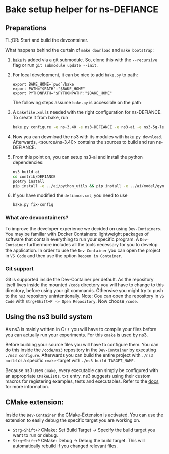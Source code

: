 # Bake setup helper for ns-DEFIANCE

## Preparations

TL;DR: Start and build the devcontainer.

What happens behind the curtain of `make download` and `make bootstrap`:

1. [`bake`](http://planete.inria.fr/software/bake/index.html) is added via a git submodule. So, clone this with the `--recursive` flag or run `git submodule update --init`.

1. For local development, it can be nice to add `bake.py` to path:

    ```shell
    export BAKE_HOME=`pwd`/bake
    export PATH="$PATH":"$BAKE_HOME"
    export PYTHONPATH="$PYTHONPATH":"$BAKE_HOME"
    ```

    The following steps assume `bake.py` is accessible on the path

1. A `bakefile.xml` is needed with the right configuration for ns-DEFIANCE. To create it from bake, run

    ```bash
    bake.py configure -e ns-3.40 -e ns3-DEFIANCE -e ns3-ai -e ns3-5g-lena
    ```

1. Now you can download the ns3 with its modules with `bake.py download`. Afterwards, <source/ns-3.40> contains the sources to build and run ns-DEFIANCE.

1. From this point on, you can setup ns3-ai and install the python dependencies:

    ```bash
    ns3 build ai
    cd contrib/DEFIANCE
    poetry install
    pip install -e ../ai/python_utils && pip install -e ../ai/model/gym-interface/py
    ```

1. If you have modified the `defiance.xml`, you need to use

    ```shell
    bake.py fix-config
    ```

### What are devcontainers?

To improve the developer experience we decided on using `Dev-Containers`. You may be familiar with Docker Containers: lightweight packages of software that contain everything to run your specific program. A `Dev-Container` furthermore includes all the tools necessary for you to develop the application. In order to use the `Dev-Container` you can open the project in `VS Code` and then use the option `Reopen in Container`.

### Git support

Git is supported inside the Dev-Container per default. As the repository itself lives inside the mounted `/code` directory you will have to change to this directory, before using your git commands. Otherwise you might try to push to the `ns3` repository unintentionally.
Note: Cou can open the repository in `VS Code` with `Strg+Shift+P -> Open Repository`. Now choose `/code`.

## Using the ns3 build system

As ns3 is mainly written in C++ you will have to compile your files before you can actually run your experiments. For this `cmake` is used by ns3.

Before building your source files you will have to configure them. You can do this inside the `/code/ns3` repository in the `Dev-Container` by executing `./ns3 configure`.
Afterwards you can build the entire project with `./ns3 build` or a specific `cmake`-target with `./ns3 build TARGET_NAME`.

Because ns3 uses `cmake`, every executable can simply be configured with an appropriate `CMakeLists.txt` entry. ns3 suggests using their custom macros for registering examples, tests and executables. Refer to the [docs](https://www.nsnam.org/docs/manual/html/working-with-cmake.html#executable-macros) for more information.

## **CMake extension:**

Inside the `Dev-Container` the CMake-Extension is activated. You can use the extension to easily debug the specific target you are working on.

- `Strg+Shift+P` CMake: Set Build Target -> Specify the build target you want to run or debug.
- `Strg+Shift+P` CMake: Debug -> Debug the build target. This will automatically rebuild if you changed relevant files.
